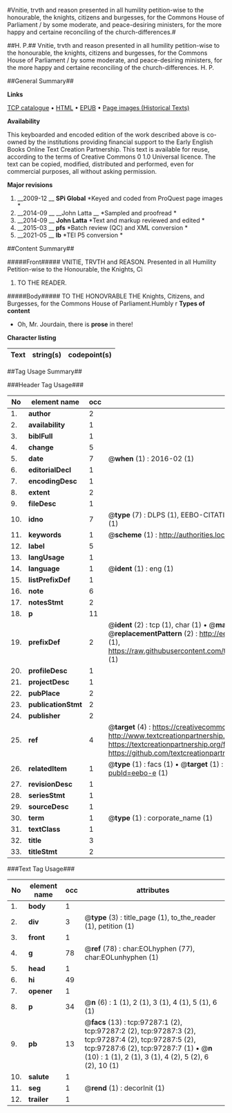 #Vnitie, trvth and reason presented in all humility petition-wise to the honourable, the knights, citizens and burgesses, for the Commons House of Parliament / by some moderate, and peace-desiring ministers, for the more happy and certaine reconciling of the church-differences.#

##H. P.##
Vnitie, trvth and reason presented in all humility petition-wise to the honourable, the knights, citizens and burgesses, for the Commons House of Parliament / by some moderate, and peace-desiring ministers, for the more happy and certaine reconciling of the church-differences.
H. P.

##General Summary##

**Links**

[TCP catalogue](http://www.ota.ox.ac.uk/tcp/)  • 
[HTML](http://tei.it.ox.ac.uk/tcp/Texts-HTML/free/A56/A56064.html)  • 
[EPUB](http://tei.it.ox.ac.uk/tcp/Texts-EPUB/free/A56/A56064.epub) • 
[Page images (Historical Texts)](https://historicaltexts.jisc.ac.uk/eebo-13084435e)

**Availability**

This keyboarded and encoded edition of the work described above is co-owned by the
    institutions providing financial support to the Early English Books Online Text Creation
    Partnership. This text is available for reuse, according to the terms of  Creative Commons 0 1.0 Universal
    licence. The text can be copied, modified, distributed and performed, even for commercial
    purposes, all without asking permission.

**Major revisions**

1. __2009-12 __ __SPi Global__ *Keyed and coded from ProQuest page images *
1. __2014-09 __ __John Latta __ *Sampled and proofread *
1. __2014-09 __ __John Latta__ *Text and markup reviewed and edited *
1. __2015-03 __ __pfs__ *Batch review (QC) and XML conversion *
1. __2021-05 __ __lb__ *TEI P5 conversion *

##Content Summary##

#####Front#####
VNITIE, TRVTH and REASON. Presented in all Humility Petition-wise to the Honourable, the Knights, Ci
1. TO THE READER.

#####Body#####
TO THE HONOVRABLE THE Knights, Citizens, and Burgesses, for the Commons House of Parliament.Humbly r
**Types of content**

  * Oh, Mr. Jourdain, there is **prose** in there!

**Character listing**


|Text|string(s)|codepoint(s)|
|---|---|---|

##Tag Usage Summary##

###Header Tag Usage###

|No|element name|occ|attributes|
|---|---|---|---|
|1.|__author__|2||
|2.|__availability__|1||
|3.|__biblFull__|1||
|4.|__change__|5||
|5.|__date__|7| @__when__ (1) : 2016-02 (1)|
|6.|__editorialDecl__|1||
|7.|__encodingDesc__|1||
|8.|__extent__|2||
|9.|__fileDesc__|1||
|10.|__idno__|7| @__type__ (7) : DLPS (1), EEBO-CITATION (1), VID (1), EEBO-PROQUEST (1), STC (2), OCLC (1)|
|11.|__keywords__|1| @__scheme__ (1) : http://authorities.loc.gov/ (1)|
|12.|__label__|5||
|13.|__langUsage__|1||
|14.|__language__|1| @__ident__ (1) : eng (1)|
|15.|__listPrefixDef__|1||
|16.|__note__|6||
|17.|__notesStmt__|2||
|18.|__p__|11||
|19.|__prefixDef__|2| @__ident__ (2) : tcp (1), char (1)  •  @__matchPattern__ (2) : ([0-9\-]+):([0-9IVX]+) (1), (.+) (1)  •  @__replacementPattern__ (2) : http://eebo.chadwyck.com/downloadtiff?vid=$1&page=$2 (1), https://raw.githubusercontent.com/textcreationpartnership/Texts/master/tcpchars.xml#$1 (1)|
|20.|__profileDesc__|1||
|21.|__projectDesc__|1||
|22.|__pubPlace__|2||
|23.|__publicationStmt__|2||
|24.|__publisher__|2||
|25.|__ref__|4| @__target__ (4) : https://creativecommons.org/publicdomain/zero/1.0/ (1), http://www.textcreationpartnership.org/docs/. (1), https://textcreationpartnership.org/faq/#faq05 (1), https://github.com/textcreationpartnership (1)|
|26.|__relatedItem__|1| @__type__ (1) : facs (1)  •  @__target__ (1) : https://data.historicaltexts.jisc.ac.uk/view?pubId=eebo-e (1)|
|27.|__revisionDesc__|1||
|28.|__seriesStmt__|1||
|29.|__sourceDesc__|1||
|30.|__term__|1| @__type__ (1) : corporate_name (1)|
|31.|__textClass__|1||
|32.|__title__|3||
|33.|__titleStmt__|2||


###Text Tag Usage###

|No|element name|occ|attributes|
|---|---|---|---|
|1.|__body__|1||
|2.|__div__|3| @__type__ (3) : title_page (1), to_the_reader (1), petition (1)|
|3.|__front__|1||
|4.|__g__|78| @__ref__ (78) : char:EOLhyphen (77), char:EOLunhyphen (1)|
|5.|__head__|1||
|6.|__hi__|49||
|7.|__opener__|1||
|8.|__p__|34| @__n__ (6) : 1 (1), 2 (1), 3 (1), 4 (1), 5 (1), 6 (1)|
|9.|__pb__|13| @__facs__ (13) : tcp:97287:1 (2), tcp:97287:2 (2), tcp:97287:3 (2), tcp:97287:4 (2), tcp:97287:5 (2), tcp:97287:6 (2), tcp:97287:7 (1)  •  @__n__ (10) : 1 (1), 2 (1), 3 (1), 4 (2), 5 (2), 6 (2), 10 (1)|
|10.|__salute__|1||
|11.|__seg__|1| @__rend__ (1) : decorInit (1)|
|12.|__trailer__|1||
